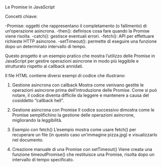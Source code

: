 Le Promise in JavaScript

Concetti chiave:

-Promise: oggetti che rappresentano il completamento (o fallimento) di un’operazione asincrona.
-then(): definisce cosa fare quando la Promise viene risolta.
-catch(): gestisce eventuali errori.
-fetch(): API per effettuare richieste HTTP asincrone.
-setTimeout(): permette di eseguire una funzione dopo un determinato intervallo di tempo.

Questo progetto è un esempio pratico che mostra l’utilizzo delle Promise in JavaScript per gestire operazioni asincrone in modo più leggibile e strutturato rispetto ai callback annidati.

Il file HTML contiene diversi esempi di codice che illustrano:

1) Gestione asincrona con callback
Mostra come venivano gestite le operazioni asincrone prima dell’introduzione delle Promise. Come si può notare, il codice diventa difficile da leggere e mantenere a causa del cosiddetto “callback hell”.

2) Gestione asincrona con Promise
Il codice successivo dimostra come le Promise semplifichino la gestione delle operazioni asincrone, migliorando la leggibilità.

3) Esempio con fetch()
L’esempio mostra come usare fetch() per recuperare un file (in questo caso un’immagine pizza.jpg) e visualizzarlo nel documento.

4) Creazione manuale di una Promise con setTimeout()
Viene creata una funzione timeoutPromise() che restituisce una Promise, risolta dopo un intervallo di tempo specificato.